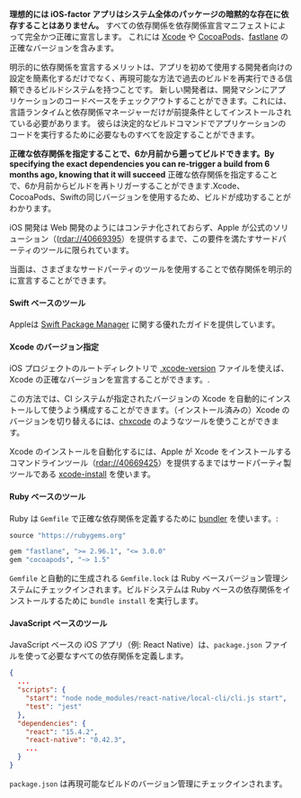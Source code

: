 **理想的には iOS-factor アプリはシステム全体のパッケージの暗黙的な存在に依存することはありません。** すべての依存関係を依存関係宣言マニフェストによって完全かつ正確に宣言します。 これには [Xcode](https://developer.apple.com/xcode) や [CocoaPods](https://cocoapods.org)、[fastlane](https://fastlane.tools) の正確なバージョンを含みます。

明示的に依存関係を宣言するメリットは、アプリを初めて使用する開発者向けの設定を簡素化するだけでなく、再現可能な方法で過去のビルドを再実行できる信頼できるビルドシステムを持つことです。 新しい開発者は、開発マシンにアプリケーションのコードベースをチェックアウトすることができます。これには、言語ランタイムと依存関係マネージャーだけが前提条件としてインストールされている必要があります。 彼らは決定的なビルドコマンドでアプリケーションのコードを実行するために必要なものすべてを設定することができます。

**正確な依存関係を指定することで、6か月前から遡ってビルドできます。By specifying the exact dependencies you can re-trigger a build from 6 months ago, knowing that it will succeed** 正確な依存関係を指定することで、6か月前からビルドを再トリガーすることができます.Xcode、CocoaPods、Swiftの同じバージョンを使用するため、ビルドが成功することがわかります。

iOS 開発は Web 開発のようにはコンテナ化されておらず、Apple が公式のソリューション（([rdar://40669395](https://openradar.appspot.com/radar?id=4929082424819712)）を提供するまで、この要件を満たすサードパーティのツールに限られています。

当面は、さまざまなサードパーティのツールを使用することで依存関係を明示的に宣言することができます。

#### Swift ベースのツール

Appleは [Swift Package Manager](https://swift.org/package-manager) に関する優れたガイドを提供しています。

#### Xcode のバージョン指定

iOS プロジェクトのルートディレクトリで [.xcode-version](https://github.com/fastlane/ci/blob/master/docs/xcode-version.md) ファイルを使えば、Xcode の正確なバージョンを宣言することができます。.

この方法では、CI システムが指定されたバージョンの Xcode を自動的にインストールして使うよう構成することができます。（インストール済みの）Xcode のバージョンを切り替えるには、[chxcode](https://github.com/klaaspieter/chxcode) のようなツールを使うことができます。

Xcode のインストールを自動化するには、Apple が Xcode をインストールするコマンドラインツール（[rdar://40669425](https://openradar.appspot.com/radar?id=5064112975380480)）を提供するまではサードパーティ製ツールである [xcode-install](https://github.com/krausefx/xcode-install) を使います。

#### Ruby ベースのツール

Ruby は `Gemfile` で正確な依存関係を定義するために [bundler](https://bundler.io) を使います。:

```ruby
source "https://rubygems.org"

gem "fastlane", ">= 2.96.1", "<= 3.0.0"
gem "cocoapods", "~> 1.5"
```

`Gemfile` と自動的に生成される `Gemfile.lock` は Ruby ベースバージョン管理システムにチェックインされます。ビルドシステムは Ruby ベースの依存関係をインストールするために `bundle install` を実行します。

#### JavaScript ベースのツール

JavaScript ベースの iOS アプリ（例: React Native）は、`package.json` ファイルを使って必要なすべての依存関係を定義します。

```json
{
  ...
  "scripts": {
    "start": "node node_modules/react-native/local-cli/cli.js start",
    "test": "jest"
  },
  "dependencies": {
    "react": "15.4.2",
    "react-native": "0.42.3",
    ...
  }
}
```

`package.json` は再現可能なビルドのバージョン管理にチェックインされます。
